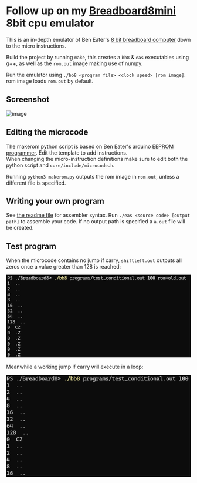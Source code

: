 # Follow up on my [Breadboard8mini](https://github.com/minMelody/Breadboard8mini) 8bit cpu emulator

This is an in-depth emulator of Ben Eater's [8 bit breadboard computer](https://youtube.com/playlist?list=PLowKtXNTBypGqImE405J2565dvjafglHU) down to the micro instructions.

Build the project by running `make`, this creates a `bb8` & `eas` executables using g++, as well as the `rom.out` image making use of numpy.

Run the emulator using `./bb8 <program file> <clock speed> [rom image]`. rom image loads `rom.out` by default.

## Screenshot
![image](https://github.com/minMelody/Breadboard8/assets/138899007/e4818787-3065-463a-a55a-05b6813acf43)

## Editing the microcode

The makerom python script is based on Ben Eater's arduino [EEPROM programmer](https://github.com/beneater/eeprom-programmer).
Edit the template to add instructions.<br>
When changing the micro-instruction definitions make sure to edit both the python script and `core/include/microcode.h`.

Running `python3 makerom.py` outputs the rom image in `rom.out`, unless a different file is specified.

## Writing your own program
See [the readme file](https://github.com/minMelody/Breadboard8/blob/main/assembler/README.md) for assembler syntax.
Run `./eas <source code> [output path]` to assemble your code. If no output path is specified a `a.out` file will be created.

## Test program
When the microcode contains no jump if carry, `shiftleft.out` outputs all zeros once a value greater than 128 is reached:

![example of conditional jump not implemented](screenshot-no-jc.png)

Meanwhile a working jump if carry will execute in a loop:

![example of working jump carry](screenshot-working-jc.png)
